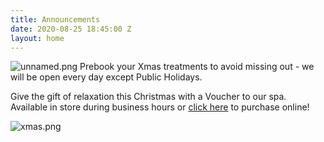 ```yaml
---
title: Announcements
date: 2020-08-25 18:45:00 Z
layout: home
---
```


![unnamed.png](/uploads/unnamed.png)
Prebook your Xmas treatments to avoid missing out - we will be open every day except Public Holidays.

Give the gift of relaxation this Christmas with a Voucher to our spa. Available in store during business hours or [click here](https://bit.ly/3ktuXda) to purchase online!

![xmas.png](/uploads/xmas.png)